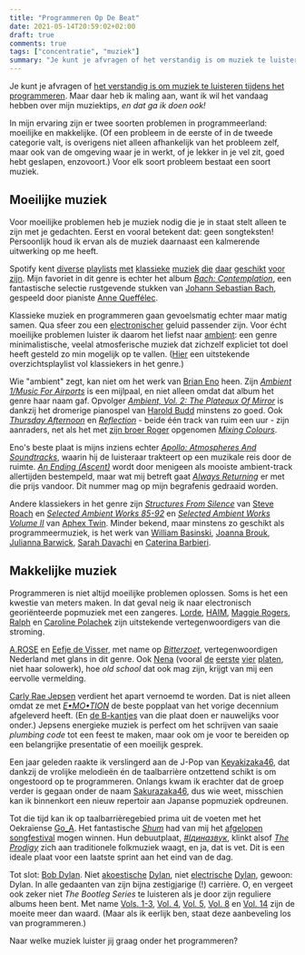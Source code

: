 ```yaml
---
title: "Programmeren Op De Beat"
date: 2021-05-14T20:59:02+02:00
draft: true
comments: true
tags: ["concentratie", "muziek"]
summary: "Je kunt je afvragen of het verstandig is om muziek te luisteren tijdens het programmeren. Maar daar heb ik maling aan, want ik wil het vandaag hebben over mijn muziektips, *en dat ga ik doen ook!*"
---
```


Je kunt je afvragen of [het verstandig is om muziek te luisteren tijdens het programmeren](/blog/21/07/stoor-me-niet-ik-zit-in-the-zone). Maar daar heb ik maling aan, want ik wil het vandaag hebben over mijn muziektips, *en dat ga ik doen ook!*


In mijn ervaring zijn er twee soorten problemen in programmeerland: moeilijke en makkelijke. (Of een probleem in de eerste of in de tweede categorie valt, is overigens niet alleen afhankelijk van het probleem zelf, maar ook van de omgeving waar je in werkt, of je lekker in je vel zit, goed hebt geslapen, enzovoort.) Voor elk soort probleem bestaat een soort muziek.


## Moeilijke muziek


Voor moeilijke problemen heb je muziek nodig die je in staat stelt alleen te zijn met je gedachten. Eerst en vooral betekent dat: geen songteksten! Persoonlijk houd ik ervan als de muziek daarnaast een kalmerende uitwerking op me heeft. 


Spotify kent [diverse](https://open.spotify.com/playlist/37i9dQZF1DWYkztttC1w38?si=8be142a3a8994f8d) [playlists](https://open.spotify.com/playlist/37i9dQZF1DWVFeEut75IAL?si=3658bf33e7104c2a) [met](https://open.spotify.com/playlist/37i9dQZF1DWUvHZA1zLcjW?si=a982fe52e5c14969) [klassieke](https://open.spotify.com/playlist/37i9dQZF1DX7KrTMVQnM02?si=35879ca7eff348ee) [muziek](https://open.spotify.com/playlist/37i9dQZF1DWXUpC6mczRpA?si=0ab6c01532584b4c) [die](https://open.spotify.com/playlist/37i9dQZF1DWZYpU3rwrcAz?si=9f24ce8fcf59439f) [daar](https://open.spotify.com/playlist/37i9dQZF1DWU1JctQodQRj?si=aacb86e75a644882) [geschikt](https://open.spotify.com/playlist/37i9dQZF1DX2XWJkYVfE4v?si=98ecd73797c142f8) [voor](https://open.spotify.com/playlist/37i9dQZF1DX9dX3aBjsxqd?si=31895ff4992b4707) [zijn](https://open.spotify.com/playlist/37i9dQZF1DWUajed02NzWR?si=158dd46f003b4a2d). Mijn favoriet in dit genre is echter het album [*Bach: Contemplation*](https://open.spotify.com/album/02Koa96QFRsejQDA39Widn?si=f_Fb0FEVQw-quc9sCjMdlA), een fantastische selectie rustgevende stukken van [Johann Sebastian Bach](https://open.spotify.com/artist/5aIqB5nVVvmFsvSdExz408?si=mw7i_1fDQpKlfavTiHMJ8Q&dl_branch=1), gespeeld door pianiste [Anne Queffélec](https://open.spotify.com/artist/0VzF0TRE4XHQiTqDrEmvW1?si=hFXTSQE_SjWboc7g0yTY4g&dl_branch=1).


Klassieke muziek en programmeren gaan gevoelsmatig echter maar matig samen. Qua sfeer zou een [electronischer](https://open.spotify.com/playlist/37i9dQZF1DX5trt9i14X7j?si=391ad70daf014b57) geluid passender zijn. Voor écht moeilijke problemen luister ik daarom het liefst naar [ambient](https://en.wikipedia.org/wiki/Ambient_music): een genre minimalistische, veelal atmosferische muziek dat zichzelf expliciet tot doel heeft gesteld zo min mogelijk op te vallen. ([Hier](https://open.spotify.com/playlist/37i9dQZF1DWUrPBdYfoJvz?si=fe3d4be15f1b4253) een uitstekende overzichtsplaylist vol klassiekers in het genre.)


Wie "ambient" zegt, kan niet om het werk van [Brian Eno](https://open.spotify.com/artist/7MSUfLeTdDEoZiJPDSBXgi?si=ldc7nPdHTqiQdyykRTpCtg) heen. Zijn [*Ambient 1/Music For Airports*](https://open.spotify.com/album/063f8Ej8rLVTz9KkjQKEMa?si=vvld5s9fSzazBXLfvKsRsA) is een mijlpaal, en niet alleen omdat dat album het genre haar naam gaf. Opvolger [*Ambient, Vol. 2: The Plateaux Of Mirror*](https://open.spotify.com/album/5ma9r5NFV0poevmydI2qgO?si=Gw6YNYh8T7inKc60DTOpDA) is dankzij het dromerige pianospel van [Harold Budd](https://open.spotify.com/artist/3uOCouLFR4bVx0XeiQJSbl?si=URT5B-bnQEmeBi0-0eV7IQ) minstens zo goed. Ook [*Thursday Afternoon*](https://open.spotify.com/album/6AKF0REZoFiXMorWDpSiZt?si=H4Be-Be5QUecOQ-sR1sX7w) en [*Reflection*](https://open.spotify.com/album/4M33Lu2f5yApwDiPjVKXTl?si=7UL_XNVeQVa-n5TIUwse9Q) - beide één track van ruim een uur - zijn aanraders, net als het met [zijn broer Roger](https://open.spotify.com/artist/7JCthCuu5Wmxv2avqVFolo?si=CaMaKziNTUyKGaoPAKKQ6Q) opgenomen [*Mixing Colours*](https://open.spotify.com/album/7IPh831tMAre1SRBWzp5Vz?si=RUzvQXxIQlKExmuU4SZopg).


Eno's beste plaat is mijns inziens echter [*Apollo: Atmospheres And Soundtracks*](https://open.spotify.com/album/1Km58i317Pm5bQR3wPHKcO?si=5_UrKCz4QwG1UOx_sxtn1g), waarin hij de luisteraar trakteert op een muzikale reis door de ruimte. [*An Ending (Ascent)*](https://open.spotify.com/track/4ZknuVR2jOpMOcfwWpsuEr?si=5bdefbbd208f416e) wordt door menigeen als mooiste ambient-track allertijden bestempeld, maar wat mij betreft gaat [*Always Returning*](https://open.spotify.com/track/2Z81Ao2PO7UANNZBplQ29O?si=c5fcaf5a64f74efb) er met die prijs vandoor. Dit nummer mag op mijn begrafenis gedraaid worden.


Andere klassiekers in het genre zijn [*Structures From Silence*](https://open.spotify.com/album/4lu0DTSxRVeC1xcCIcaKlg?si=VE19GbamQd6MKbyzN6ZYEw) van [Steve Roach](https://open.spotify.com/artist/00gh6kmKYOu8xyorRxQm6a?si=JD7Xpd5YT1iBqAh2ocXEMw) en [*Selected Ambient Works 85-92*](https://open.spotify.com/album/7aNclGRxTysfh6z0d8671k?si=YzPDI-AASYeakcoyEd2kwg) en [*Selected Ambient Works Volume II*](https://open.spotify.com/album/17vHPMmoxN5B8cdhCDeMTe?si=pkJY5oO-T0eyItQ0BTfQiQ) van [Aphex Twin](https://open.spotify.com/artist/6kBDZFXuLrZgHnvmPu9NsG?si=XdzS6lgoScOnrdclbG7Ckg). Minder bekend, maar minstens zo geschikt als programmeermuziek, is het werk van [William Basinski](https://open.spotify.com/artist/6u5axd0rpDsWSmzhFfb2VB?si=phegU08VQHilIpJ9j56kiw&dl_branch=1), [Joanna Brouk](https://open.spotify.com/artist/3yITaOTDcBPYNnYxlxQuUt?si=Q6MWVQ27SVGGc6dhTTWeQQ), [Julianna Barwick](https://open.spotify.com/artist/0HWfFWL4vVrbaBQqxVCwCi?si=SG6PFWPLQUu_A0-8VR3wkA), [Sarah Davachi](https://open.spotify.com/artist/2Swn6We5XXpyDz1YxRkprA?si=raBOsI8ETkq4jBJDbZo5Hw) en [Caterina Barbieri](https://open.spotify.com/artist/61WgG5fz5ilJrMne7tE1zu?si=377ARMkaSHm3vrfVMxJm7Q).


## Makkelijke muziek


Programmeren is niet altijd moeilijke problemen oplossen. Soms is het een kwestie van meters maken. In dat geval neig ik naar electronisch georiënteerde popmuziek met een zangeres. [Lorde](https://open.spotify.com/artist/163tK9Wjr9P9DmM0AVK7lm?si=7uH4U2bJQb2ba00MtlKurA), [HAIM](https://open.spotify.com/artist/4Ui2kfOqGujY81UcPrb5KE?si=ZGC8Xj17QieLSdjwyLWqPA), [Maggie Rogers](https://open.spotify.com/artist/4NZvixzsSefsNiIqXn0NDe?si=0svMlg4dQDuFj5xLRtl1eQ), [Ralph](https://open.spotify.com/artist/1Ss8sy3C3XXQgxYRwjDln8?si=HgLiSUzjRhq1ncCH5sXmcA) en [Caroline Polachek](https://open.spotify.com/artist/4Ge8xMJNwt6EEXOzVXju9a?si=7w5H1X3OR6iC9VmBpon_tg) zijn uitstekende vertegenwoordigers van die stroming. 


[A.ROSE](https://open.spotify.com/artist/2OVNpc4uw8YDruLaxNhGB5?si=t1q0fhrjQVGmDEId40yAXg) en [Eefje de Visser](https://open.spotify.com/artist/33KABng8GO42ojFJVcABxQ?si=mz4C7E2DRoWCINZk_tDVSQ), met name op [*Bitterzoet*](https://open.spotify.com/album/6i4IItGQSRvbdBguRDggMI?si=bF_yr825TV2E7WDErY7-Lw), vertegenwoordigen Nederland met glans in dit genre. Ook [Nena](https://open.spotify.com/artist/6Tz0QRoe083BcOo2YbG9lV?si=fC03_r75TxiID5zfsGBDag) (vooral [de](https://open.spotify.com/album/78hVLZZJhaXgrnfXKc6yxF?si=inoGQ_ixSZ2lg9cQEvTxhA) [eerste](https://open.spotify.com/album/2OBWk8cRB06GF9wWlHO7wr?si=foccPz85Q1WMgECaGrGhxg) [vier](https://open.spotify.com/album/5vCoRAQaCRYhErG37FPBsc?si=JT1dJJ5VS_OY80zpd1xN4g) [platen](https://open.spotify.com/album/09zqro03Vzw6EoaCVmstBa?si=qXJ_fWBbQpCmkpzvdfYgKQ), niet haar solowerk), hoe *old school* dat ook mag zijn, krijgt van mij een eervolle vermelding.


[Carly Rae Jepsen](https://open.spotify.com/artist/6sFIWsNpZYqfjUpaCgueju?si=qSyjFomzTneaSgh1KjTDLw) verdient het apart vernoemd te worden. Dat is niet alleen omdat ze met [*E•MO•TION*](https://open.spotify.com/album/2oj3FG6fos7zAQJxLQGzou?si=JVerM9_XRS6Ew0GVUO5VDQ) de beste popplaat van het vorige decennium afgeleverd heeft. (En [de B-kantjes](https://open.spotify.com/album/31776n0a6xHYMHSlK4983u?si=C6rDGYiRRGi1TZwVRl3r1A) van die plaat doen er nauwelijks voor onder.) Jepsens energieke muziek is perfect om het schrijven van saaie *plumbing code* tot een feest te maken, maar ook om je voor te bereiden op een belangrijke presentatie of een moeilijk gesprek.


Een jaar geleden raakte ik verslingerd aan de J-Pop van [Keyakizaka46](https://open.spotify.com/artist/03E7w8NrBr4lNCK33TQyil?si=0b4hdkI-QDy0wMc071DnIg), dat dankzij de vrolijke melodieën én de taalbarrière ontzettend schikt is om ongestoord op te programmeren. Onlangs kwam ik erachter dat de groep verder is gegaan onder de naam [Sakurazaka46](https://open.spotify.com/artist/0Ti7MfCiVVQAK8zLSiqlto?si=ZqjTOJyuRxqJ-CYoveO5Qg), dus wie weet, misschien kan ik binnenkort een nieuw repertoir aan Japanse popmuziek opdreunen.


Tot die tijd kan ik op taalbarrièregebied prima uit de voeten met het Oekraïense [Go_A](https://open.spotify.com/artist/4kvCU3MzggM2piZCqvxj0x?si=9nXG6Qg0Sr-6JLsZOWwjSA&dl_branch=1). Het fantastische [*Shum*](https://open.spotify.com/track/7mEDVrAHDnQJStDo8jKJJm?si=c6a3758dd6ba4b7a) had van mij het [afgelopen songfestival](https://open.spotify.com/playlist/37i9dQZF1DWVCKO3xAlT1Q?si=40933185914d4de1) mogen winnen. Hun debuutplaat, [*#Ідиназвук*](https://open.spotify.com/album/3R1jaDGnyFxDBj0bRLJUS2?si=29fvkq9cS22eiyd7oZSLiw&dl_branch=1), klinkt alsof [*The Prodigy*](https://open.spotify.com/artist/4k1ELeJKT1ISyDv8JivPpB?si=zDbydRv3ShS-1xrnEm72GQ&dl_branch=1) zich aan traditionele folkmuziek waagt, en ja, dat is vet. Dit is een ideale plaat voor een laatste sprint aan het eind van de dag. 


Tot slot: [Bob Dylan](https://open.spotify.com/artist/74ASZWbe4lXaubB36ztrGX?si=kjGmb_xfTA6Veo1_RzMKRg). Niet [akoestische](https://open.spotify.com/album/0o1uFxZ1VTviqvNaYkTJek?si=WAreT7R-ReeqbF8--XqYfw) [Dylan](https://open.spotify.com/album/7DZeLXvr9eTVpyI1OlqtcS?si=-qNjZSSHSBGt9QWdu2v7HQ), niet [electrische](https://open.spotify.com/album/6YabPKtZAjxwyWbuO9p4ZD?si=obZ5dPchSqezsfER3pwMCg) [Dylan](https://open.spotify.com/album/4NP1rhnsPdYpnyJP0p0k0L?si=mkFT_BkhQ4G8Q5eLHOfzXA), gewoon: Dylan. In alle gedaanten van zijn bijna zestigjarige (!) carrière. O, en vergeet ook zeker niet *The Bootleg Series* te luisteren als je door zijn reguliere albums heen bent. Met name [Vols. 1-3](https://open.spotify.com/album/0ELQw29ii1k2eHnAYgt5kw?si=2iQWOoh4TxK5jCrcSsiDcw), [Vol. 4](https://open.spotify.com/album/2dAxS22qLNJsj2QbmYCr1V?si=9Cu427tQQg-_J6Wl9QD7iA), [Vol. 5](https://open.spotify.com/album/5CaLbGDGFhuhPKdxOokHmK?si=MbCgAs8MRs-MGEn9a0G7kQ), [Vol. 8](https://open.spotify.com/album/6vwOn4M8sbRbnFB3ZXfLSD?si=FT4r8THLSoasSrSviJydOw) en [Vol. 14](https://open.spotify.com/album/5faKzawYFUfk3IRRe6ERXl?si=1ezTeww6Swqly9kuD_Cw5Q) zijn de moeite meer dan waard. (Maar als ik eerlijk ben, staat deze aanbeveling los van programmeren.)


Naar welke muziek luister jij graag onder het programmeren?
